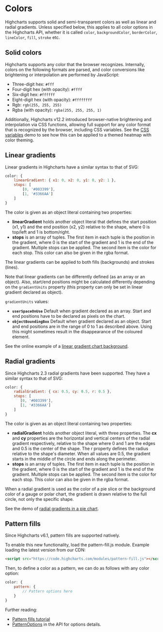 Colors
======

Highcharts supports solid and semi-transparent colors as well as linear and
radial gradients. Unless specified below, this applies to all color options in
the Highcharts API, whether it is called `color`, `backgroundColor`,
`borderColor`, `lineColor`, `fill`, `stroke` etc.

Solid colors
------------

Highcharts supports any color that the browser recognizes. Internally, colors on
the following formats are parsed, and color conversions like brightening or
interpolation are performed by JavaScript:
* Three-digit hex: `#fff`
* Four-digit hex (with opacity): `#ffff`
* Six-digit hex: `#ffffff`
* Eight-digit hex (with opacity): `#ffffffff`
* Rgb: `rgb(255, 255, 255)`
* Rgba (with opacity): `rgba(255, 255, 255, 1)`

Additionally, Highcharts v12.2 introduced browser-native brightening and
interpolation via CSS functions, allowing full support for any color format that
is recognized by the browser, including CSS variables. See the [CSS
variables](https://jsfiddle.net/gh/get/library/pure/highcharts/highcharts/tree/master/samples/highcharts/chart/colors-css-variables/)
demo to see how this can be applied to a themed heatmap with color theming.

Linear gradients
----------------

Linear gradients in Highcharts have a similar syntax to that of SVG:

```js
color: {
    linearGradient: { x1: 0, x2: 0, y1: 0, y2: 1 },
    stops: [
        [0, '#003399'],
        [1, '#3366AA']
    ]
}
```

The color is given as an object literal containing two properties:

*   **linearGradient** holds another object literal that defines the start position (x1, y1) and the end position (x2, y2) relative to the shape, where 0 is top/left and 1 is bottom/right.
*   **stops** is an array of tuples. The first item in each tuple is the position in the gradient, where 0 is the start of the gradient and 1 is the end of the gradient. Multiple stops can be applied. The second item is the color for each stop. This color can also be given in the rgba format.

The linear gradients can be applied to both fills (backgrounds) and strokes (lines).

Note that linear gradients can be differently defined (as an array or an object). Also, start/end positions might be calculated differently depending on the `gradientUnits` property (this property can only be set in linear gradient declared as object).

`gradientUnits` values:
*   **`userSpaceOnUse`** Default when gradient declared as an array. Start and end positions have to be declared as pixels on the chart.
*   **`objectBoundingBox`** Default when gradient declared as an object. Start and end positions are in the range of 0 to 1 as described above. Using this might sometimes result in the disappearance of the coloured element.

See the online example of a [linear gradient chart background](https://jsfiddle.net/gh/get/library/pure/highcharts/highcharts/tree/master/samples/highcharts/chart/backgroundcolor-gradient).

Radial gradients
----------------

Since Highcharts 2.3 radial gradients have been supported. They have a similar syntax to that of SVG:

```js
color: {
    radialGradient: { cx: 0.5, cy: 0.5, r: 0.5 },
    stops: [
       [0, '#003399'],
       [1, '#3366AA']
    ]
}
```

The color is given as an object literal containing two properties:

*   **radialGradient** holds another object literal, with three properties. The **cx** and **cy** properties are the horizontal and vertical centers of the radial gradient respectively, relative to the shape where 0 and 1 are the edges and 0.5 is the center of the shape. The r property defines the radius relative to the shape's diameter. When all values are 0.5, the gradient starts in the middle of the circle and ends along the perimeter.
*   **stops** is an array of tuples. The first item in each tuple is the position in the gradient, where 0 is the start of the gradient and 1 is the end of the gradient. Multiple stops can be applied. The second item is the color for each stop. This color can also be given in the rgba format.

When a radial gradient is used as the color of a pie slice or the background color of a gauge or polar chart, the gradient is drawn relative to the full circle, not only the specific shape.

See the demo of [radial gradients in a pie chart](https://highcharts.com/demo/pie-gradient).

Pattern fills
-------------

Since Highcharts v6.1, pattern fills are supported natively.

To enable this new functionality, load the pattern-fill.js module. Example loading the latest version from our CDN:

```html
<script src="https://code.highcharts.com/modules/pattern-fill.js"></script>
```

Then, to define a color as a pattern, we can do as follows with any color option:

```js
color: {
    pattern: {
        // Pattern options here
    }
}
```

Further reading:

*   [Pattern fills tutorial](https://www.highcharts.com/docs/chart-design-and-style/pattern-fills)
*   [PatternOptions](https://api.highcharts.com/class-reference/Highcharts.PatternOptionsObject) in the API for options details.
